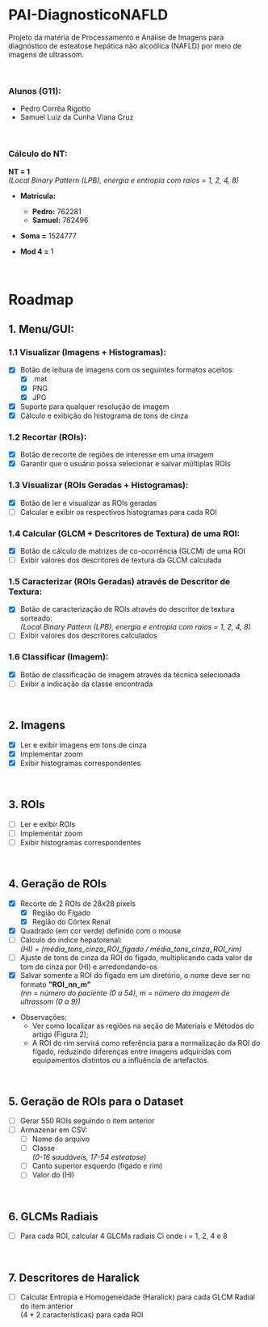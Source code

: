 # PAI-DiagnosticoNAFLD
Projeto da matéria de Processamento e Análise de Imagens para diagnóstico de esteatose hepática não alcoólica (NAFLD) por meio de imagens de ultrassom.

<br>

### Alunos (G11):
- Pedro Corrêa Rigotto
- Samuel Luiz da Cunha Viana Cruz

<br>

### Cálculo do NT:
**NT = 1**
<br>
*(Local Binary Pattern (LPB), energia e entropia com raios = 1, 2, 4, 8)*

- **Matrícula:**
    - **Pedro:** 762281
    - **Samuel:** 762496

- **Soma =** 1524777

- **Mod 4 =** 1

<br>

# Roadmap

## 1. Menu/GUI:

### 1.1 Visualizar (Imagens + Histogramas):
- [x] Botão de leitura de imagens com os seguintes formatos aceitos:
  - [x] .mat
  - [x] PNG
  - [x] JPG
- [x] Suporte para qualquer resolução de imagem
- [x] Cálculo e exibição do histograma de tons de cinza

### 1.2 Recortar (ROIs):
- [x] Botão de recorte de regiões de interesse em uma imagem
- [x] Garantir que o usuário possa selecionar e salvar múltiplas ROIs

### 1.3 Visualizar (ROIs Geradas + Histogramas):
- [x] Botão de ler e visualizar as ROIs geradas
- [ ] Calcular e exibir os respectivos histogramas para cada ROI

### 1.4 Calcular (GLCM + Descritores de Textura) de uma ROI:
- [x] Botão de cálculo de matrizes de co-ocorrência (GLCM) de uma ROI
- [ ] Exibir valores dos descritores de textura da GLCM calculada

### 1.5 Caracterizar (ROIs Geradas) através de Descritor de Textura:
- [x] Botão de caracterização de ROIs através do descritor de textura sorteado:<br>*(Local Binary Pattern (LPB), energia e entropia com raios = 1, 2, 4, 8)*
- [ ] Exibir valores dos descritores calculados

### 1.6 Classificar (Imagem):
- [x] Botão de classificação de imagem através da técnica selecionada
- [ ] Exibir a indicação da classe encontrada

<br>

## 2. Imagens
- [x] Ler e exibir imagens em tons de cinza
- [x] Implementar zoom
- [x] Exibir histogramas correspondentes

<br>

## 3. ROIs
- [ ] Ler e exibir ROIs
- [ ] Implementar zoom
- [ ] Exibir histogramas correspondentes

<br>

## 4. Geração de ROIs
- [x] Recorte de 2 ROIs de 28x28 pixels
  - [x] Região do Fígado
  - [x] Região do Córtex Renal
- [x] Quadrado (em cor verde) definido com o mouse 
- [ ] Cálculo do índice hepatorenal:<br>*(HI) = (média_tons_cinza_ROI_fígado / média_tons_cinza_ROI_rim)*
- [ ] Ajuste de tons de cinza da ROI do fígado, multiplicando cada valor de tom de cinza por (HI) e arredondando-os
- [x] Salvar somente a ROI do fígado em um diretório, o nome deve ser no formato **"ROI_nn_m"**<br>*(nn = número do paciente (0 a 54), m = número da imagem de ultrassom (0 a 9))*
- Observações:
  - Ver como localizar as regiões na seção de Materiais e Métodos do artigo (Figura 2);
  - A ROI do rim servirá como referência para a normalização da ROI do fígado, reduzindo diferenças entre imagens adquiridas com equipamentos distintos ou a influência de artefactos.

<br>

## 5. Geração de ROIs para o Dataset
- [ ] Gerar 550 ROIs seguindo o item anterior
- [ ] Armazenar em CSV:
  - [ ] Nome do arquivo
  - [ ] Classe<br>*(0-16 saudáveis, 17-54 esteatose)*
  - [ ] Canto superior esquerdo (fígado e rim)
  - [ ] Valor do (HI)

<br>

## 6. GLCMs Radiais
- [ ] Para cada ROI, calcular 4 GLCMs radiais Ci onde i = 1, 2, 4 e 8

<br>

## 7. Descritores de Haralick
- [ ] Calcular Entropia e Homogeneidade (Haralick) para cada GLCM Radial do item anterior<br>(4 * 2 características) para cada ROI
